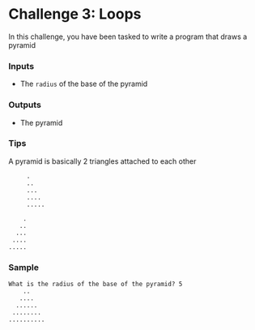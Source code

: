 # Challenge 3: Loops
In this challenge, you have been tasked to write a program that draws a pyramid 

### Inputs
- The  `radius`  of the base of the pyramid

### Outputs
- The pyramid

### Tips
A pyramid is basically 2 triangles attached to each other

```
     .
     ..
     ...
     ....
     .....
```
```
    .
   ..
  ...
 ....
.....
```



### Sample
```
What is the radius of the base of the pyramid? 5
    ..
   ....
  ......
 ........
..........
```
